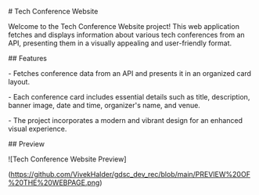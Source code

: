 ﻿\# Tech Conference Website

Welcome to the Tech Conference Website project! This web application fetches and displays information about various tech conferences from an API, presenting them in a visually appealing and user-friendly format.

\## Features

\- Fetches conference data from an API and presents it in an organized card layout.

\- Each conference card includes essential details such as title, description, banner image, date and time, organizer's name, and venue.

\- The project incorporates a modern and vibrant design for an enhanced visual experience.

\## Preview

![Tech Conference Website Preview]

(https://github.com/VivekHalder/gdsc_dev_rec/blob/main/PREVIEW%20OF%20THE%20WEBPAGE.png)
